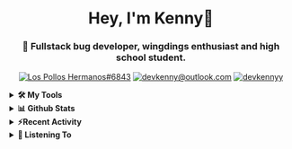 <div align="center">
<h1> Hey, I'm Kenny👋 </h1>
<h3> 🐛 Fullstack bug developer, wingdings enthusiast and high school student. </h3>

[![Los Pollos Hermanos#6843](https://img.shields.io/badge/Lumpy%236843-5865F2?logo=discord&logoColor=ffffff)](https://discordapp.com/users/717974888844886117)
[![devkenny@outlook.com](https://img.shields.io/badge/devkenny%40outlook.com-0078d4?logo=Microsoft+Outlook&logoColor=ffffff)](mailto:devkenny@outlook.com)
[![devkennyy](https://img.shields.io/badge/devkennyy-181717?logo=github&logoColor=ffffff)](https://github.com/devkennyy)

</div>
<details>
 <summary> <b>🛠️ My Tools</b></summary>

[![My Skills](https://skillicons.dev/icons?i=js,ts,git,html,css,jquery,react,vscode,nodejs&perline=3)](https://skillicons.dev)
</details>

<details>
 <summary> <b>📊 Github Stats</b></summary>
  <br/>
  
[![GitHub Streak](https://github-readme-streak-stats.herokuapp.com?user=devkennyy&theme=dark&hide_border=true&date_format=M%20j%5B%2C%20Y%5D)](https://git.io/streak-stats)

![My GitHub stats](https://github-readme-stats.vercel.app/api?username=devkennyy&theme=slateorange&show_icons=true&title_color=f58804&hide_border=true&bg_color=101414&hide_title=true&count_private=true)
</details>

<details>
 <summary><b>⚡Recent Activity</b></summary>
 
 <!--START_SECTION:activity-->
1. 🎉 Merged PR [#12](https://github.com/devkennyy/devkennyy/pull/12) in [devkennyy/devkennyy](https://github.com/devkennyy/devkennyy)
2. 💪 Opened PR [#12](https://github.com/devkennyy/devkennyy/pull/12) in [devkennyy/devkennyy](https://github.com/devkennyy/devkennyy)
3. 🎉 Merged PR [#2](https://github.com/devkennyy/achievement-playground/pull/2) in [devkennyy/achievement-playground](https://github.com/devkennyy/achievement-playground)
4. 💪 Opened PR [#2](https://github.com/devkennyy/achievement-playground/pull/2) in [devkennyy/achievement-playground](https://github.com/devkennyy/achievement-playground)
5. ❗️ Opened issue [#9](https://github.com/nathanielop/achievements/issues/9) in [nathanielop/achievements](https://github.com/nathanielop/achievements)
6. 🗣 Commented on [#156](https://github.com/devkennyy/rungeon/issues/156) in [devkennyy/rungeon](https://github.com/devkennyy/rungeon)
7. 🎉 Merged PR [#155](https://github.com/devkennyy/rungeon/pull/155) in [devkennyy/rungeon](https://github.com/devkennyy/rungeon)
8. ❗️ Closed issue [#150](https://github.com/devkennyy/rungeon/issues/150) in [devkennyy/rungeon](https://github.com/devkennyy/rungeon)
9. 🗣 Commented on [#150](https://github.com/devkennyy/rungeon/issues/150) in [devkennyy/rungeon](https://github.com/devkennyy/rungeon)
10. 🎉 Merged PR [#152](https://github.com/devkennyy/rungeon/pull/152) in [devkennyy/rungeon](https://github.com/devkennyy/rungeon)
 <!--END_SECTION:activity-->
</details>

<details>
 <summary> <b>🎵 Listening To</b></summary>

 [![spotify-github-profile](https://spotify-github-profile.vercel.app/api/view?uid=zlnzp9s24yxie6ao0me0sksfd&cover_image=true&theme=default&bar_color_cover=false&bar_color=fb8c04)](https://github.com/kittinan/spotify-github-profile)

 </details>


